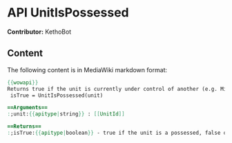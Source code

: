 # API UnitIsPossessed

**Contributor:** KethoBot

## Content

The following content is in MediaWiki markdown format:

```mediawiki
{{wowapi}}
Returns true if the unit is currently under control of another (e.g. Mind Control).
 isTrue = UnitIsPossessed(unit)

==Arguments==
:;unit:{{apitype|string}} : [[UnitId]]

==Returns==
:;isTrue:{{apitype|boolean}} - true if the unit is a possessed, false otherwise.
```
